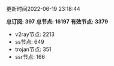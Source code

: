 更新时间2022-06-19 23:18:44

**总订阅: 397**
**总节点: 16197**
**有效节点: 3379**
- v2ray节点: 2213
- ss节点: 649
- trojan节点: 351
- ssr节点: 166

